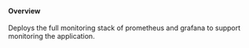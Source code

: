 #### Overview

Deploys the full monitoring stack of prometheus and grafana to support monitoring the application.